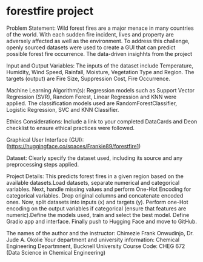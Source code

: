 # forestfire project

Problem Statement: 
Wild forest fires are a major menace in many countries of the world. With each sudden fire incident, lives and property are adversely affected as well as the environment.
To address this challenge, openly sourced datasets were used to create a GUI that can predict possible forest fire occurrence. The data-driven insighhts from the project

Input and Output Variables: 
The inputs of the dataset include Temperature, Humidity, Wind Speed, Rainfall, Moisture, Vegetation Type and Region. The targets (output) are Fire Size, Suppression Cost, Fire Occurrence.

Machine Learning Algorithm(s): 
Regression models such as Support Vector Regression (SVR), Random Forest, Linear Regression and KNN were applied. The classification models used are RandomForestClassifier, Logistic Regression, SVC and KNN Classifier.

Ethics Considerations: Include a link to your completed DataCards and Deon checklist to ensure ethical practices were followed.

Graphical User Interface (GUI): (https://huggingface.co/spaces/Frankie89/forestfire1)

Dataset: Clearly specify the dataset used, including its source and any preprocessing steps applied.

Project Details: 
This predicts forest fires in a given region based on the available datasets.Load datasets, separate numerical and categorical variables. Next, handle missing values and perform One-Hot Encoding for categorical variables. Drop original columns and concatenate encoded ones. Now, split datasets into inputs (x) and targets (y). Perform one-Hot encoding on the output variables if categorical (ensure that features are numeric).Define the models used, train and select the best model. Define Gradio app and interface. Finally push to Hugging Face and move to GitHub. 

The names of the author and the instructor: Chimezie Frank Onwudinjo, Dr. Jude A. Okolie
Your department and university information: Chemical Engineering Departmnent, Bucknell University
Course Code: CHEG 672 (Data Science in Chemical Engineering)
